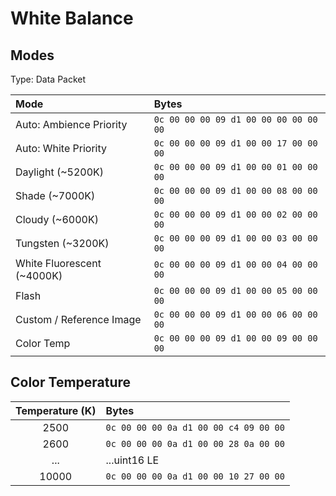 # White Balance

## Modes

Type: Data Packet

|Mode|Bytes|
|:---|:---|
|Auto: Ambience Priority|`0c 00 00 00 09 d1 00 00 00 00 00 00`|
|Auto: White Priority|`0c 00 00 00 09 d1 00 00 17 00 00 00`|
|Daylight (~5200K)|`0c 00 00 00 09 d1 00 00 01 00 00 00`|
|Shade (~7000K)|`0c 00 00 00 09 d1 00 00 08 00 00 00`|
|Cloudy (~6000K)|`0c 00 00 00 09 d1 00 00 02 00 00 00`|
|Tungsten (~3200K)|`0c 00 00 00 09 d1 00 00 03 00 00 00`|
|White Fluorescent (~4000K)|`0c 00 00 00 09 d1 00 00 04 00 00 00`|
|Flash|`0c 00 00 00 09 d1 00 00 05 00 00 00`|
|Custom / Reference Image|`0c 00 00 00 09 d1 00 00 06 00 00 00`|
|Color Temp|`0c 00 00 00 09 d1 00 00 09 00 00 00`|

## Color Temperature

|Temperature (K)|Bytes|
|:---:|:---|
|2500|`0c 00 00 00 0a d1 00 00 c4 09 00 00`|
|2600|`0c 00 00 00 0a d1 00 00 28 0a 00 00`|
|...|...uint16 LE|
|10000|`0c 00 00 00 0a d1 00 00 10 27 00 00`|
